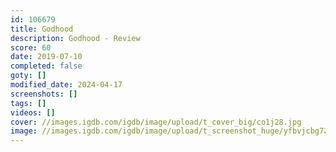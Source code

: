 ```yaml
---
id: 106679
title: Godhood
description: Godhood - Review
score: 60
date: 2019-07-10
completed: false
goty: []
modified_date: 2024-04-17
screenshots: []
tags: []
videos: []
cover: //images.igdb.com/igdb/image/upload/t_cover_big/co1j28.jpg
image: //images.igdb.com/igdb/image/upload/t_screenshot_huge/yfbvjcbg72mio2xfzi1k.jpg
---
```

